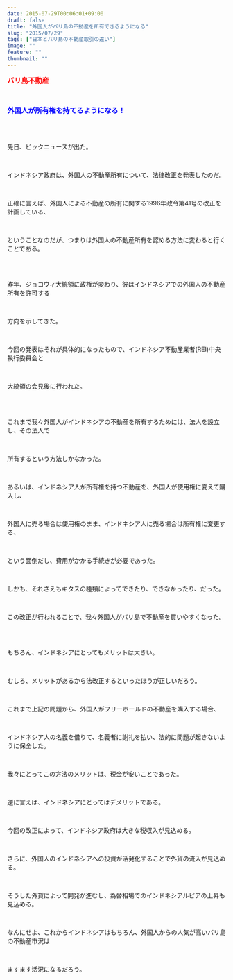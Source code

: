 ```yaml
---
date: 2015-07-29T00:06:01+09:00
draft: false
title: "外国人がバリ島の不動産を所有できるようになる"
slug: "2015/07/29"
tags: ["日本とバリ島の不動産取引の違い"]
image: ""
feature: ""
thumbnail: ""
---
```

<p><font color="#ff0000" size="3"><strong>バリ島不動産</strong></font></p><br/><p><font color="#0000ff" size="3"><strong>外国人が所有権を持てるようになる！</strong></font></p><br/><br/><p>先日、ビックニュースが出た。</p><br/><p>インドネシア政府は、外国人の不動産所有について、法律改正を発表したのだ。</p><br/><p>正確に言えば、外国人による不動産の所有に関する1996年政令第41号の改正を計画している、</p><br/><p>ということなのだが、つまりは外国人の不動産所有を認める方法に変わると行くことである。</p><br/><br/><p>昨年、ジョコウィ大統領に政権が変わり、彼はインドネシアでの外国人の不動産所有を許可する</p><br/><p>方向を示してきた。</p><br/><p>今回の発表はそれが具体的になったもので、インドネシア不動産業者(REI)中央執行委員会と</p><br/><p>大統領の会見後に行われた。</p><br/><br/><p>これまで我々外国人がインドネシアの不動産を所有するためには、法人を設立し、その法人で</p><br/><p>所有するという方法しかなかった。</p><br/><p>あるいは、インドネシア人が所有権を持つ不動産を、外国人が使用権に変えて購入し、</p><br/><p>外国人に売る場合は使用権のまま、インドネシア人に売る場合は所有権に変更する、</p><br/><p>という面倒だし、費用がかかる手続きが必要であった。</p><br/><p>しかも、それさえもキタスの種類によってできたり、できなかったり、だった。</p><br/><p>この改正が行われることで、我々外国人がバリ島で不動産を買いやすくなった。</p><br/><br/><p>もちろん、インドネシアにとってもメリットは大きい。</p><br/><p>むしろ、メリットがあるから法改正するといったほうが正しいだろう。</p><br/><p>これまで上記の問題から、外国人がフリーホールドの不動産を購入する場合、</p><br/><p>インドネシア人の名義を借りて、名義者に謝礼を払い、法的に問題が起きないように保全した。</p><br/><p>我々にとってこの方法のメリットは、税金が安いことであった。</p><br/><p>逆に言えば、インドネシアにとってはデメリットである。</p><br/><p>今回の改正によって、インドネシア政府は大きな税収入が見込める。</p><br/><p>さらに、外国人のインドネシアへの投資が活発化することで外貨の流入が見込める。</p><br/><p>そうした外貨によって開発が進むし、為替相場でのインドネシアルピアの上昇も見込める。</p><br/><p>なんにせよ、これからインドネシアはもちろん、外国人からの人気が高いバリ島の不動産市況は</p><br/><p>ますます活況になるだろう。</p><br/><br/><br/><p><br/></p>

